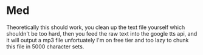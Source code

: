 # Med

Theoretically this should work, you clean up the text file yourself which shouldn't be too hard, 
then you feed the raw text into the google tts api, and it will output a mp3 file unfortuately I'm on
free tier and too lazy to chunk this file in 5000 character sets.
